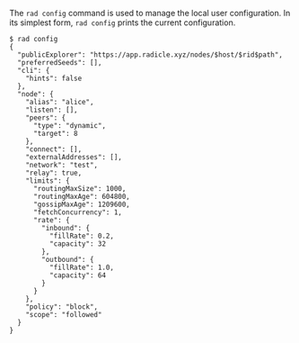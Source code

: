 The `rad config` command is used to manage the local user configuration.
In its simplest form, `rad config` prints the current configuration.

```
$ rad config
{
  "publicExplorer": "https://app.radicle.xyz/nodes/$host/$rid$path",
  "preferredSeeds": [],
  "cli": {
    "hints": false
  },
  "node": {
    "alias": "alice",
    "listen": [],
    "peers": {
      "type": "dynamic",
      "target": 8
    },
    "connect": [],
    "externalAddresses": [],
    "network": "test",
    "relay": true,
    "limits": {
      "routingMaxSize": 1000,
      "routingMaxAge": 604800,
      "gossipMaxAge": 1209600,
      "fetchConcurrency": 1,
      "rate": {
        "inbound": {
          "fillRate": 0.2,
          "capacity": 32
        },
        "outbound": {
          "fillRate": 1.0,
          "capacity": 64
        }
      }
    },
    "policy": "block",
    "scope": "followed"
  }
}
```
